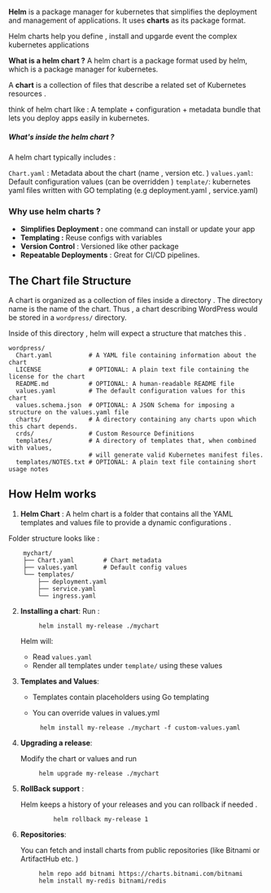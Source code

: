 
**Helm** is a package manager for kubernetes that simplifies the deployment and management of applications. 
It uses **charts** as its package format. 

Helm charts help you define , install and upgarde event the complex kubernetes applications 


**What is a helm chart ?** 
A helm chart is a package format used by helm, which is a package manager for kubernetes. 

A **chart** is a collection of files that describe a related set of Kubernetes resources . 

think of helm chart like : 
A template + configuration + metadata bundle that lets you deploy apps easily in kubernetes. 


##### What's inside the helm chart  ?

A helm chart typically includes : 

`Chart.yaml` : Metadata about the chart (name , version etc. )
`values.yaml`: Default configuration values (can be overridden )
`template/`: kubernetes yaml files written with GO templating (e.g deployment.yaml , service.yaml)



### Why use helm charts ?

- **Simplifies Deployment :** one command can install or update your app
- **Templating :** Reuse configs with variables 
- **Version Control** : Versioned like other package
- **Repeatable Deployments** : Great for CI/CD pipelines. 



## The Chart file Structure

A chart is organized as a collection of files inside a directory . The directory name is the name of the chart. Thus , a chart describing WordPress would be stored in a `wordpress/` directory. 

Inside of this directory , helm will expect a structure that matches this . 

```text
wordpress/
  Chart.yaml          # A YAML file containing information about the chart
  LICENSE             # OPTIONAL: A plain text file containing the license for the chart
  README.md           # OPTIONAL: A human-readable README file
  values.yaml         # The default configuration values for this chart
  values.schema.json  # OPTIONAL: A JSON Schema for imposing a structure on the values.yaml file
  charts/             # A directory containing any charts upon which this chart depends.
  crds/               # Custom Resource Definitions
  templates/          # A directory of templates that, when combined with values,
                      # will generate valid Kubernetes manifest files.
  templates/NOTES.txt # OPTIONAL: A plain text file containing short usage notes
```


## How Helm works

1. **Helm Chart** : A helm chart is a folder that contains all the YAML templates and values file to provide a dynamic configurations . 

Folder structure looks like : 


		mychart/
		├── Chart.yaml        # Chart metadata
		├── values.yaml       # Default config values
		└── templates/
		    ├── deployment.yaml
		    ├── service.yaml
		    └── ingress.yaml


2. **Installing a chart**: 
	Run : 
		
			helm install my-release ./mychart

	Helm will: 
	* Read `values.yaml`
	* Render all templates under `template/` using these values


3. **Templates and Values**: 
	* Templates contain placeholders using Go templating
	* You can override values in values.yml 
		
			helm install my-release ./mychart -f custom-values.yaml

4. **Upgrading a release**:

	Modify the chart or values and run 

			helm upgrade my-release ./mychart

5. **RollBack support** : 

	Helm keeps a history of your releases and you can rollback if needed . 

				helm rollback my-release 1

6. **Repositories**: 

	You can fetch and install charts from public repositories (like Bitnami or ArtifactHub etc. )

			helm repo add bitnami https://charts.bitnami.com/bitnami
			helm install my-redis bitnami/redis



